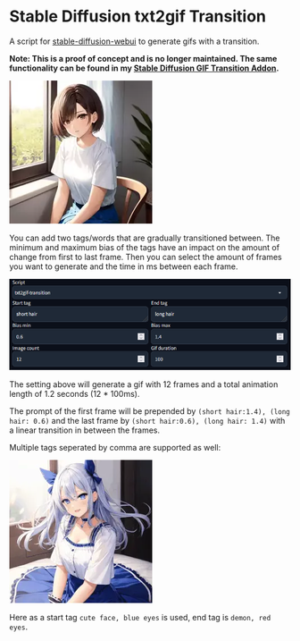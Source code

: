 # Stable Diffusion txt2gif Transition

A script for [stable-diffusion-webui](https://github.com/AUTOMATIC1111/stable-diffusion-webui) to generate gifs with a transition.

**Note: This is a proof of concept and is no longer maintained. The same functionality can be found in my [Stable Diffusion GIF Transition Addon](https://github.com/gmasil/sd-webui-gif-transition).**

![example](example.webp "Example")

You can add two tags/words that are gradually transitioned between. The minimum and maximum bias of the tags have an impact on the amount of change from first to last frame. Then you can select the amount of frames you want to generate and the time in ms between each frame.

![settings](settings.png "Settings")

The setting above will generate a gif with 12 frames and a total animation length of 1.2 seconds (12 * 100ms).

The prompt of the first frame will be prepended by `(short hair:1.4), (long hair: 0.6)` and the last frame by `(short hair:0.6), (long hair: 1.4)` with a linear transition in between the frames.

Multiple tags seperated by comma are supported as well:

![example](example2.webp "Example")

Here as a start tag `cute face, blue eyes` is used, end tag is `demon, red eyes`.
